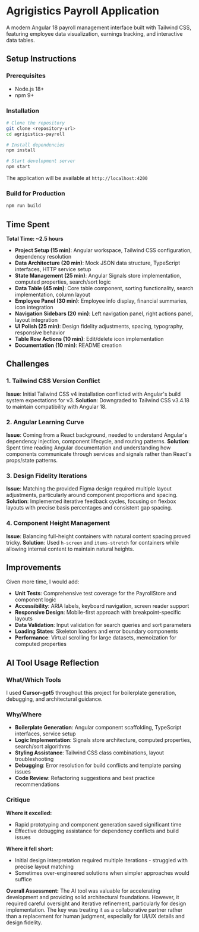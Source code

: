 # Agrigistics Payroll Application

A modern Angular 18 payroll management interface built with Tailwind CSS, featuring employee data visualization, earnings tracking, and interactive data tables.

## Setup Instructions

### Prerequisites
- Node.js 18+ 
- npm 9+

### Installation
```bash
# Clone the repository
git clone <repository-url>
cd agrigistics-payroll

# Install dependencies
npm install

# Start development server
npm start
```

The application will be available at `http://localhost:4200`

### Build for Production
```bash
npm run build
```

## Time Spent

**Total Time: ~2.5 hours**

- **Project Setup (15 min)**: Angular workspace, Tailwind CSS configuration, dependency resolution
- **Data Architecture (20 min)**: Mock JSON data structure, TypeScript interfaces, HTTP service setup
- **State Management (25 min)**: Angular Signals store implementation, computed properties, search/sort logic
- **Data Table (45 min)**: Core table component, sorting functionality, search implementation, column layout
- **Employee Panel (30 min)**: Employee info display, financial summaries, icon integration
- **Navigation Sidebars (20 min)**: Left navigation panel, right actions panel, layout integration
- **UI Polish (25 min)**: Design fidelity adjustments, spacing, typography, responsive behavior
- **Table Row Actions (10 min)**: Edit/delete icon implementation
- **Documentation (10 min)**: README creation

## Challenges

### 1. Tailwind CSS Version Conflict
**Issue**: Initial Tailwind CSS v4 installation conflicted with Angular's build system expectations for v3.
**Solution**: Downgraded to Tailwind CSS v3.4.18 to maintain compatibility with Angular 18.

### 2. Angular Learning Curve
**Issue**: Coming from a React background, needed to understand Angular's dependency injection, component lifecycle, and routing patterns.
**Solution**: Spent time reading Angular documentation and understanding how components communicate through services and signals rather than React's props/state patterns.


### 3. Design Fidelity Iterations
**Issue**: Matching the provided Figma design required multiple layout adjustments, particularly around component proportions and spacing.
**Solution**: Implemented iterative feedback cycles, focusing on flexbox layouts with precise basis percentages and consistent gap spacing.

### 4. Component Height Management
**Issue**: Balancing full-height containers with natural content spacing proved tricky.
**Solution**: Used `h-screen` and `items-stretch` for containers while allowing internal content to maintain natural heights.

## Improvements

Given more time, I would add:

- **Unit Tests**: Comprehensive test coverage for the PayrollStore and component logic
- **Accessibility**: ARIA labels, keyboard navigation, screen reader support
- **Responsive Design**: Mobile-first approach with breakpoint-specific layouts
- **Data Validation**: Input validation for search queries and sort parameters
- **Loading States**: Skeleton loaders and error boundary components
- **Performance**: Virtual scrolling for large datasets, memoization for computed properties

## AI Tool Usage Reflection

### What/Which Tools
I used **Cursor-gpt5** throughout this project for boilerplate generation, debugging, and architectural guidance.

### Why/Where
- **Boilerplate Generation**: Angular component scaffolding, TypeScript interfaces, service setup
- **Logic Implementation**: Signals store architecture, computed properties, search/sort algorithms
- **Styling Assistance**: Tailwind CSS class combinations, layout troubleshooting
- **Debugging**: Error resolution for build conflicts and template parsing issues
- **Code Review**: Refactoring suggestions and best practice recommendations

### Critique

**Where it excelled:**
- Rapid prototyping and component generation saved significant time
- Effective debugging assistance for dependency conflicts and build issues

**Where it fell short:**
- Initial design interpretation required multiple iterations - struggled with precise layout matching
- Sometimes over-engineered solutions when simpler approaches would suffice


**Overall Assessment:**
The AI tool was valuable for accelerating development and providing solid architectural foundations. However, it required careful oversight and iterative refinement, particularly for design implementation. The key was treating it as a collaborative partner rather than a replacement for human judgment, especially for UI/UX details and design fidelity.